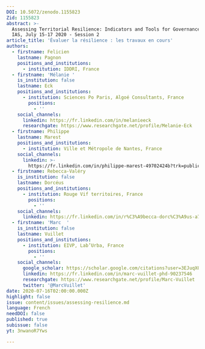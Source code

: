 ```yaml
---
DOI: 10.5072/zenodo.1155823
Zid: 1155823
abstract: >-
  Assessing Territorial Resilience: Indicators and Tools for Governance, Paris
  IAS, July 15-17 2020 - Session 2
article_title: 'Évaluer la résilience : les travaux en cours'
authors:
  - firstname: Felicien
    lastname: Pagnon
    positions_and_institutions:
      - institution: IDDRI, France
  - firstname: 'Mélanie '
    is_institution: false
    lastname: Eck
    positions_and_institutions:
      - institution: Sciences Po Paris, Algoé Consultants, France
        positions:
          - ''
    social_channels:
      linkedin: https://fr.linkedin.com/in/melanieeck
      researchgate: https://www.researchgate.net/profile/Melanie-Eck
  - firstname: Philippe
    lastname: Marest
    positions_and_institutions:
      - institution: Ville et Métropole de Nantes, France
    social_channels:
      linkedin: >-
        https://fr.linkedin.com/in/philippe-marest-49702424b?trk=public_profile_samename-profile
  - firstname: Rebecca-Valéry
    is_institution: false
    lastname: Dorcéus
    positions_and_institutions:
      - institution: Rouge Vif territoires, France
        positions:
          - ''
    social_channels:
      linkedin: https://fr.linkedin.com/in/r%C3%A9becca-dorc%C3%A9us-a7916622
  - firstname: 'Marc  '
    is_institution: false
    lastname: Vuillet
    positions_and_institutions:
      - institution: EIVP, Lab’Urba, France
        positions:
          - ''
    social_channels:
      google_scholar: https://scholar.google.com/citations?user=3EJuqXQAAAAJ&hl=fr
      linkedin: https://fr.linkedin.com/in/marc-vuillet-phd-90237546
      researchgate: https://www.researchgate.net/profile/Marc-Vuillet
      twitter: '@MarcVuillet'
date: 2020-07-16T02:00:00.000Z
highlight: false
issue: content/issues/assessing-resilience.md
language: French
needDOI: false
published: true
subissue: false
yt: 3nwanoR7Yws

---
```


<Youtube yt="3nwanoR7Yws" caption="Évaluer la résilience : les travaux en cours"></Youtube>